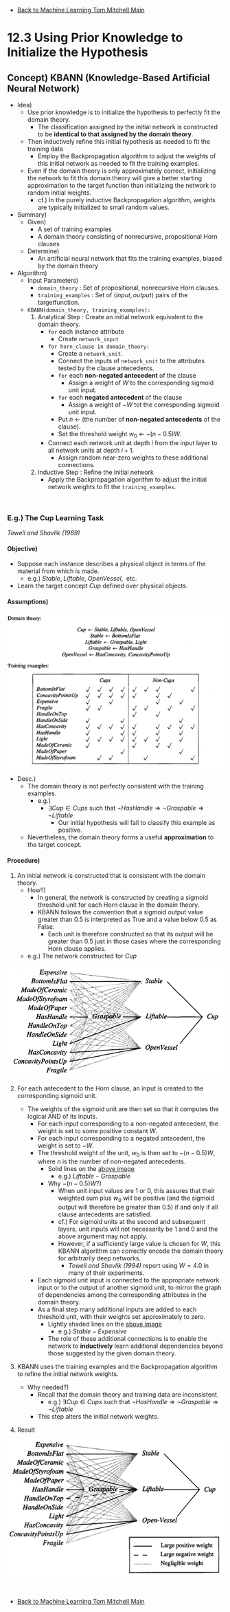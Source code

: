 * [Back to Machine Learning Tom Mitchell Main](../../main.md)

# 12.3 Using Prior Knowledge to Initialize the Hypothesis
## Concept) KBANN (Knowledge-Based Artificial Neural Network)
- Idea)
  - Use prior knowledge is to initialize the hypothesis to perfectly fit the domain theory.
    - The classification assigned by the initial network is constructed to be **identical to that assigned by the domain theory**.
  - Then inductively refine this initial hypothesis as needed to fit the training data
    - Employ the Backpropagation algorithm to adjust the weights of this initial network as needed to fit the training examples. 
  - Even if the domain theory is only approximately correct, initializing the network to fit this domain theory will give a better starting approximation to the target function than initializing the network to random initial weights.
    - cf.) In the purely inductive Backpropagation algorithm, weights are typically initialized to small random values.
- Summary)
  - Given)
    - A set of training examples
    - A domain theory consisting of nonrecursive, propositional Horn clauses
  - Determine)
    - An artificial neural network that fits the training examples, biased by the domain theory
- Algorithm)
  - Input Parameters)
    - ```domain_theory``` : Set of propositional, nonrecursive Horn clauses.
    - ```training_examples``` : Set of $\langle input, output \rangle$ pairs of the targetfunction.
  - ```KBANN(domain_theory, training_examples):```
    1. Analytical Step : Create an initial network equivalent to the domain theory.
       - ```for``` each instance attribute
         - Create ```network_input```
       - ```for horn_clause in domain_theory:```
         - Create a ```network_unit```.
         - Connect the inputs of ```network_unit``` to the attributes tested by the clause antecedents.
         - ```for``` each **non-negated antecedent** of the clause
           - Assign a weight of $W$ to the corresponding sigmoid unit input.
         - ```for``` each **negated antecedent** of the clause
           - Assign a weight of $-W$ tot the corresponding sigmoid unit input.
         - Put $n$ $\leftarrow$ (the number of **non-negated antecedents** of the clause).
         - Set the threshold weight $w_0$ $\leftarrow$ $-(n - 0.5)W$.
       - Connect each network unit at depth $i$ from the input layer to all network units at depth $i+1$.
         - Assign random near-zero weights to these additional connections.
    2. Inductive Step : Refine the initial network
       - Apply the Backpropagation algorithm to adjust the initial network weights to fit the ```training_examples```.

<br>

### E.g.) The Cup Learning Task
*Towell and Shavlik (1989)*
#### Objective)
  - Suppose each instance describes a physical object in terms of the material from which is made.
    - e.g.) $`Stable, \; Liftable, \; OpenVessel, \;`$ etc.
  - Learn the target concept $`Cup`$ defined over physical objects.
#### Assumptions)   
![](images/001.png)

- Desc.)
  - The domain theory is not perfectly consistent with the training examples.
    - e.g.)
      - $\exists Cup \in Cups$ such that $\neg HasHandle \Rightarrow \neg Graspable \Rightarrow \neg Liftable$
        - Our initial hypothesis will fail to classify this example as positive.
  - Nevertheless, the domain theory forms a useful **approximation** to the target concept.

#### Procedure)
1. An initial network is constructed that is consistent with the domain theory.
    - How?)
      - In general, the network is constructed by creating a sigmoid threshold unit for each Horn clause in the domain theory.
      - KBANN follows the convention that a sigmoid output value greater than 0.5 is interpreted as True and a value below 0.5 as False.
        - Each unit is therefore constructed so that its output will be greater than 0.5 just in those cases where the corresponding Horn clause applies.
    - e.g.) The network constructed for $Cup$   

![](images/002.png)

2. For each antecedent to the Horn clause, an input is created to the corresponding sigmoid unit.
   - The weights of the sigmoid unit are then set so that it computes the logical AND of its inputs.
     - For each input corresponding to a non-negated antecedent, the weight is set to some positive constant $W$.
     - For each input corresponding to a negated antecedent, the weight is set to $-W$.
     - The threshold weight of the unit, $w_0$ is then set to $-(n-0.5) W$, where $n$ is the number of non-negated antecedents.
       - Solid lines on the [above image](images/002.png)
         - e.g.) $Liftable - Graspable$
       - Why $-(n-0.5) W$?)
         - When unit input values are $1$ or $0$, this assures that their weighted sum plus $w_0$ will be positive (and the sigmoid output will therefore be greater than $0.5$) if and only if all clause antecedents are satisfied.
         - cf.) For sigmoid units at the second and subsequent layers, unit inputs will not necessarily be $1$ and $0$ and the above argument may not apply.
         - However, if a sufficiently large value is chosen for $W$, this KBANN algorithm can correctly encode the domain theory for arbitrarily deep networks.
           - *Towell and Shavlik (1994)* report using $W = 4.0$ in many of their experiments.
     - Each sigmoid unit input is connected to the appropriate network input or to the output of another sigmoid unit, to mirror the graph of dependencies among the corresponding attributes in the domain theory. 
     - As a final step many additional inputs are added to each threshold unit, with their weights set approximately to zero.
       - Lightly shaded lines on the [above image](images/002.png)
         - e.g.) $Stable - Expensive$
       - The role of these additional connections is to enable the network to **inductively** learn additional dependencies beyond those suggested by the given domain theory.

3. KBANN uses the training examples and the Backpropagation algorithm to refine the initial 
network weights.
   - Why needed?)
     - Recall that the domain theory and training data are inconsistent.
       - e.g.) $\exists Cup \in Cups$ such that $\neg HasHandle \Rightarrow \neg Graspable \Rightarrow \neg Liftable$
     - This step alters the initial network weights.

4. Result   

![](images/003.png)

<br>

* [Back to Machine Learning Tom Mitchell Main](../../main.md)